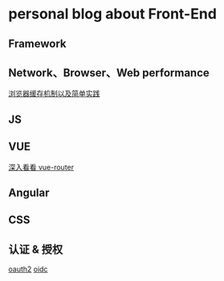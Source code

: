 # personal blog about Front-End


## Framework


## Network、Browser、Web performance
[浏览器缓存机制以及简单实践](https://github.com/mario56/blog/issues/1)

## JS

## VUE
[深入看看 vue-router](https://github.com/mario56/blog/issues/2)

## Angular

## CSS

## 认证 & 授权
[oauth2](https://github.com/mario56/blog/issues/3)
[oidc](https://github.com/mario56/blog/issues/4)
